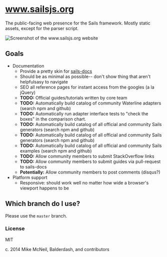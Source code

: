 # www.sailsjs.org

The public-facing web presence for the Sails framework.  Mostly static assets, except for the parser script.

![Screenshot of the www.sailsjs.org website](http://i.imgur.com/S5aQdDx.png)

## Goals

+ Documentation
  + Provide a pretty skin for [sails-docs](http://github.com/balderdashy/sails-docs)
  + Should be as minimal as possible-- don't show thing that aren't helpfulsasy to navigate
  + SEO all reference pages for instant access from the googles (a la jQuery)
  + **TODO:** Official guides/tutorials written by core team
  + **TODO:** Automatically build catalog of community Waterline adapters (search npm and github)
  + **TODO:** Automatically run adapter interface tests to "check the boxes" in the comparison chart.
  + **TODO:** Automatically build catalog of all official and community Sails generators (search npm and github)
  + **TODO:** Automatically build catalog of all official and community Sails generators (search npm and github)
  + **TODO:** Automatically build catalog of all official and community Sails examples (search npm and github)
  + **TODO:** Allow community members to submit StackOverflow links
  + **TODO:** Allow community members to submit guides via pull-request to sails-docs
  + **Potentially:** Allow community members to post comments (disqus?)
+ Platform support
  + Responsive: should work well no matter how wide a browser's viewport happens to be


## Which branch do I use?

Please use the `master` branch.


### License

MIT

c. 2014 Mike McNeil, Balderdash, and contributors

